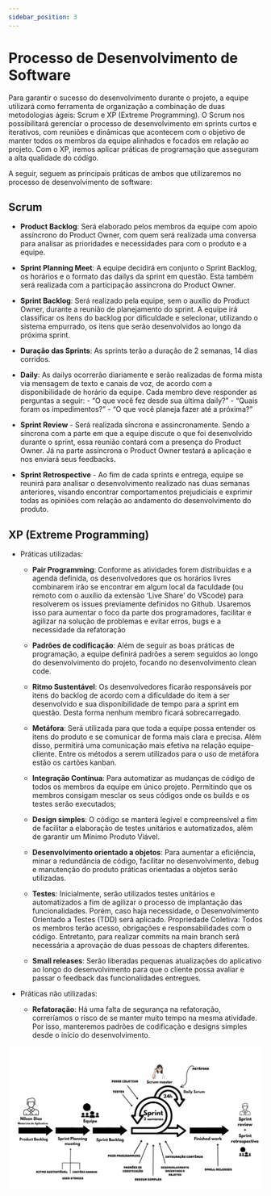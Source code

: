 ```yaml
---
sidebar_position: 3
---
```


# Processo de Desenvolvimento de Software

Para garantir o sucesso do desenvolvimento durante o projeto, a equipe utilizará como ferramenta de organização a combinação de duas metodologias ágeis: Scrum e XP (Extreme Programming). O Scrum nos possibilitará gerenciar o processo de desenvolvimento em sprints curtos e iterativos, com reuniões e dinâmicas que acontecem com o objetivo de manter todos os membros da equipe alinhados e focados em relação ao projeto. Com o XP, iremos aplicar práticas de programação que asseguram a alta qualidade do código.

A seguir, seguem as principais práticas de ambos que utilizaremos no processo de desenvolvimento de software:


## Scrum
 - **Product Backlog**: Será elaborado pelos membros da equipe com apoio assíncrono do Product Owner, com quem será realizada uma conversa para analisar as prioridades e necessidades para com o produto e a equipe.

 - **Sprint Planning Meet**: A equipe decidirá em conjunto o Sprint Backlog, os horários e o formato das dailys da sprint em questão. Esta também será realizada com a participação assíncrona do Product Owner.

 - **Sprint Backlog**: Será realizado pela equipe, sem o auxílio do Product Owner, durante a reunião de planejamento do sprint. A equipe irá classificar os itens do backlog por dificuldade e selecionar, utilizando o sistema empurrado, os itens que serão desenvolvidos ao longo da próxima sprint.

 - **Duração das Sprints**: As sprints terão a duração de 2 semanas, 14 dias corridos. 

 - **Daily**: As dailys ocorrerão diariamente e serão realizadas de forma mista via mensagem de texto e canais de voz, de acordo com a disponibilidade de horário da equipe. Cada membro deve responder as perguntas a seguir: 
        - “O que você fez desde sua última daily?”
        - “Quais foram os impedimentos?”
        - “O que você planeja fazer até a próxima?”

 - **Sprint Review** - Será realizada síncrona e assincronamente. Sendo a síncrona com a parte em que a equipe discute o que foi desenvolvido durante o sprint, essa reunião contará com a presença do Product Owner. Já na parte assíncrona o Product Owner testará a aplicação e nos enviará seus feedbacks.

 - **Sprint Retrospective** - Ao fim de cada sprints e entrega, equipe se reunirá para analisar o desenvolvimento realizado nas duas semanas anteriores, visando encontrar comportamentos prejudiciais e exprimir todas as opiniões com relação ao andamento do desenvolvimento do produto.


## XP (Extreme Programming)
* Práticas utilizadas:

   - **Pair Programming**: Conforme as atividades forem distribuídas e a agenda definida, os desenvolvedores que os horários livres combinarem irão se encontrar em algum local da faculdade (ou remoto com o auxílio da extensão ‘Live Share’ do VScode) para resolverem os issues previamente definidos no Github. Usaremos isso para aumentar o foco da parte dos programadores, facilitar e agilizar na solução de problemas e evitar erros, bugs e a necessidade da refatoração
    
   - **Padrões de codificação**: Além de seguir as boas práticas de programação, a equipe definirá padrões a serem seguidos ao longo do desenvolvimento do projeto, focando no desenvolvimento clean code. 

   - **Ritmo Sustentável**: Os desenvolvedores ficarão responsáveis por itens do backlog de acordo com a dificuldade do item a ser desenvolvido e sua disponibilidade de tempo para a sprint em questão. Desta forma nenhum membro ficará sobrecarregado.
    
   - **Metáfora**: Será utilizada para que toda a equipe possa entender os itens do produto e se comunicar de forma mais clara e precisa.  Além disso, permitirá uma comunicação mais efetiva na relação equipe-cliente. Entre os métodos a serem utilizados para o uso de metáfora estão os cartões kanban.
    
   - **Integração Contínua**: Para automatizar as mudanças de código de todos os membros da equipe em único projeto. Permitindo que os membros consigam mesclar os seus códigos onde os builds e os testes serão executados;
    
   - **Design simples**: O código se manterá legível e compreensível a fim de facilitar a elaboração de testes unitários e automatizados, além de garantir um Mínimo Produto Viável.
   
   - **Desenvolvimento orientado a objetos**: Para aumentar a eficiência, minar a redundância de código, facilitar no desenvolvimento, debug e manutenção do produto práticas orientadas a objetos serão utilizadas.
    
   - **Testes**: Inicialmente, serão utilizados testes unitários e automatizados a fim de agilizar o processo de implantação das funcionalidades. Porém, caso haja necessidade, o Desenvolvimento Orientado a Testes (TDD) será aplicado.
Propriedade Coletiva: Todos os membros terão acesso, obrigações e responsabilidades com o código. Entretanto, para realizar commits na main branch será necessária a aprovação de duas pessoas de chapters diferentes.

   - **Small releases**: Serão liberadas pequenas atualizações do aplicativo ao longo do desenvolvimento para que o cliente possa avaliar e passar o feedback das funcionalidades entregues.

* Práticas não utilizadas:
   - **Refatoração**: Há uma falta de segurança na refatoração, correríamos o risco de se manter muito tempo na mesma atividade. Por isso, manteremos padrões de codificação e designs simples desde o início do desenvolvimento.

![Scrum Process](img/scrum-xp.png)
